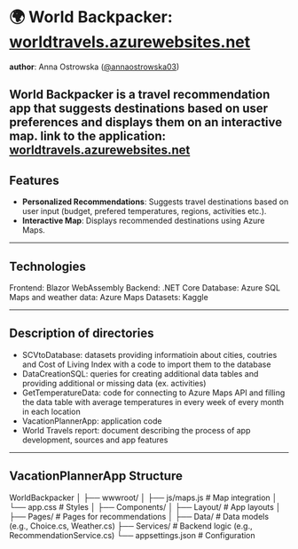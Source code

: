 # 🌍 World Backpacker: [worldtravels.azurewebsites.net](https://worldtravels.azurewebsites.net/)
**author**: Anna Ostrowska ([@annaostrowska03](https://github.com/annaostrowska03))

**World Backpacker** is a travel recommendation app that suggests destinations based on user preferences and displays them on an interactive map.
link to the application: [worldtravels.azurewebsites.net](https://worldtravels.azurewebsites.net/)
---

## Features

- **Personalized Recommendations**: Suggests travel destinations based on user input (budget, prefered temperatures, regions, activities etc.).
- **Interactive Map**: Displays recommended destinations using Azure Maps.

---

## Technologies
Frontend: Blazor WebAssembly
Backend: .NET Core
Database: Azure SQL
Maps and weather data: Azure Maps
Datasets: Kaggle

---

## Description of directories
- SCVtoDatabase: datasets providing informatioin about cities, coutries and Cost of Living Index with a code to import them to the database
- DataCreationSQL: queries for creating additional data tables and providing additional or missing data (ex. activities)
- GetTemperatureData: code for connecting to Azure Maps API and filling the data table with average temperatures in every week of every month in each location
- VacationPlannerApp: application code
- World Travels report: document describing the process of app development, sources and app features

---

## VacationPlannerApp Structure
WorldBackpacker │ ├── wwwroot/ │ ├── js/maps.js # Map integration │ └── app.css # Styles │ ├── Components/ │ ├── Layout/ # App layouts │ ├── Pages/ # Pages for recommendations │ ├── Data/ # Data models (e.g., Choice.cs, Weather.cs) ├── Services/ # Backend logic (e.g., RecommendationService.cs) └── appsettings.json # Configuration
